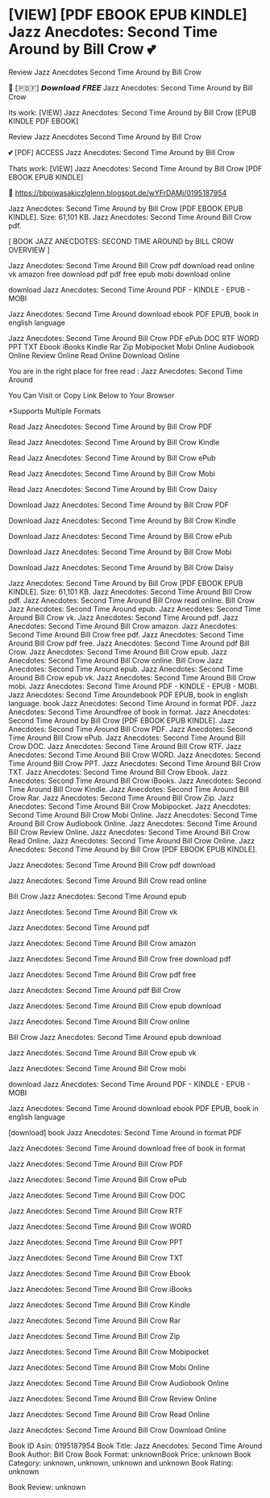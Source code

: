 # [VIEW] [PDF EBOOK EPUB KINDLE] Jazz Anecdotes: Second Time Around by  Bill Crow 💕
Review Jazz Anecdotes Second Time Around by Bill Crow

📮 [​🇵​​🇩​​🇫​] 𝘿𝙤𝙬𝙣𝙡𝙤𝙖𝙙 𝑭𝑹𝑬𝑬 Jazz Anecdotes: Second Time Around by Bill Crow

Its work: [VIEW] Jazz Anecdotes: Second Time Around by Bill Crow [EPUB KINDLE PDF EBOOK]


Review Jazz Anecdotes Second Time Around by Bill Crow

💕 [PDF] ACCESS Jazz Anecdotes: Second Time Around by Bill Crow

Thats work: [VIEW] Jazz Anecdotes: Second Time Around by Bill Crow [PDF EBOOK EPUB KINDLE]



🎯 https://bbpiwasakiczlglenn.blogspot.de/wYFrDAMj/0195187954



Jazz Anecdotes: Second Time Around by Bill Crow [PDF EBOOK EPUB KINDLE]. Size: 61,101 KB. Jazz Anecdotes: Second Time Around Bill Crow pdf.

[ BOOK JAZZ ANECDOTES: SECOND TIME AROUND by BILL CROW OVERVIEW ]

Jazz Anecdotes: Second Time Around Bill Crow pdf download read online vk amazon free download pdf pdf free epub mobi download online

download Jazz Anecdotes: Second Time Around PDF - KINDLE - EPUB - MOBI

Jazz Anecdotes: Second Time Around download ebook PDF EPUB, book in english language

Jazz Anecdotes: Second Time Around Bill Crow PDF ePub DOC RTF WORD PPT TXT Ebook iBooks Kindle Rar Zip Mobipocket Mobi Online Audiobook Online Review Online Read Online Download Online

You are in the right place for free read : Jazz Anecdotes: Second Time Around

You Can Visit or Copy Link Below to Your Browser

*Supports Multiple Formats

Read Jazz Anecdotes: Second Time Around by Bill Crow PDF

Read Jazz Anecdotes: Second Time Around by Bill Crow Kindle

Read Jazz Anecdotes: Second Time Around by Bill Crow ePub

Read Jazz Anecdotes: Second Time Around by Bill Crow Mobi

Read Jazz Anecdotes: Second Time Around by Bill Crow Daisy

Download Jazz Anecdotes: Second Time Around by Bill Crow PDF

Download Jazz Anecdotes: Second Time Around by Bill Crow Kindle

Download Jazz Anecdotes: Second Time Around by Bill Crow ePub

Download Jazz Anecdotes: Second Time Around by Bill Crow Mobi

Download Jazz Anecdotes: Second Time Around by Bill Crow Daisy

Jazz Anecdotes: Second Time Around by Bill Crow [PDF EBOOK EPUB KINDLE]. Size: 61,101 KB. Jazz Anecdotes: Second Time Around Bill Crow pdf. Jazz Anecdotes: Second Time Around Bill Crow read online. Bill Crow Jazz Anecdotes: Second Time Around epub. Jazz Anecdotes: Second Time Around Bill Crow vk. Jazz Anecdotes: Second Time Around pdf. Jazz Anecdotes: Second Time Around Bill Crow amazon. Jazz Anecdotes: Second Time Around Bill Crow free pdf. Jazz Anecdotes: Second Time Around Bill Crow pdf free. Jazz Anecdotes: Second Time Around pdf Bill Crow. Jazz Anecdotes: Second Time Around Bill Crow epub. Jazz Anecdotes: Second Time Around Bill Crow online. Bill Crow Jazz Anecdotes: Second Time Around epub. Jazz Anecdotes: Second Time Around Bill Crow epub vk. Jazz Anecdotes: Second Time Around Bill Crow mobi. Jazz Anecdotes: Second Time Around PDF - KINDLE - EPUB - MOBI. Jazz Anecdotes: Second Time Aroundebook PDF EPUB, book in english language. book Jazz Anecdotes: Second Time Around in format PDF. Jazz Anecdotes: Second Time Aroundfree of book in format. Jazz Anecdotes: Second Time Around by Bill Crow [PDF EBOOK EPUB KINDLE]. Jazz Anecdotes: Second Time Around Bill Crow PDF. Jazz Anecdotes: Second Time Around Bill Crow ePub. Jazz Anecdotes: Second Time Around Bill Crow DOC. Jazz Anecdotes: Second Time Around Bill Crow RTF. Jazz Anecdotes: Second Time Around Bill Crow WORD. Jazz Anecdotes: Second Time Around Bill Crow PPT. Jazz Anecdotes: Second Time Around Bill Crow TXT. Jazz Anecdotes: Second Time Around Bill Crow Ebook. Jazz Anecdotes: Second Time Around Bill Crow iBooks. Jazz Anecdotes: Second Time Around Bill Crow Kindle. Jazz Anecdotes: Second Time Around Bill Crow Rar. Jazz Anecdotes: Second Time Around Bill Crow Zip. Jazz Anecdotes: Second Time Around Bill Crow Mobipocket. Jazz Anecdotes: Second Time Around Bill Crow Mobi Online. Jazz Anecdotes: Second Time Around Bill Crow Audiobook Online. Jazz Anecdotes: Second Time Around Bill Crow Review Online. Jazz Anecdotes: Second Time Around Bill Crow Read Online. Jazz Anecdotes: Second Time Around Bill Crow Online. Jazz Anecdotes: Second Time Around by Bill Crow [PDF EBOOK EPUB KINDLE].

Jazz Anecdotes: Second Time Around Bill Crow pdf download

Jazz Anecdotes: Second Time Around Bill Crow read online

Bill Crow Jazz Anecdotes: Second Time Around epub

Jazz Anecdotes: Second Time Around Bill Crow vk

Jazz Anecdotes: Second Time Around pdf

Jazz Anecdotes: Second Time Around Bill Crow amazon

Jazz Anecdotes: Second Time Around Bill Crow free download pdf

Jazz Anecdotes: Second Time Around Bill Crow pdf free

Jazz Anecdotes: Second Time Around pdf Bill Crow

Jazz Anecdotes: Second Time Around Bill Crow epub download

Jazz Anecdotes: Second Time Around Bill Crow online

Bill Crow Jazz Anecdotes: Second Time Around epub download

Jazz Anecdotes: Second Time Around Bill Crow epub vk

Jazz Anecdotes: Second Time Around Bill Crow mobi

download Jazz Anecdotes: Second Time Around PDF - KINDLE - EPUB - MOBI

Jazz Anecdotes: Second Time Around download ebook PDF EPUB, book in english language

[download] book Jazz Anecdotes: Second Time Around in format PDF

Jazz Anecdotes: Second Time Around download free of book in format

Jazz Anecdotes: Second Time Around Bill Crow PDF

Jazz Anecdotes: Second Time Around Bill Crow ePub

Jazz Anecdotes: Second Time Around Bill Crow DOC

Jazz Anecdotes: Second Time Around Bill Crow RTF

Jazz Anecdotes: Second Time Around Bill Crow WORD

Jazz Anecdotes: Second Time Around Bill Crow PPT

Jazz Anecdotes: Second Time Around Bill Crow TXT

Jazz Anecdotes: Second Time Around Bill Crow Ebook

Jazz Anecdotes: Second Time Around Bill Crow iBooks

Jazz Anecdotes: Second Time Around Bill Crow Kindle

Jazz Anecdotes: Second Time Around Bill Crow Rar

Jazz Anecdotes: Second Time Around Bill Crow Zip

Jazz Anecdotes: Second Time Around Bill Crow Mobipocket

Jazz Anecdotes: Second Time Around Bill Crow Mobi Online

Jazz Anecdotes: Second Time Around Bill Crow Audiobook Online

Jazz Anecdotes: Second Time Around Bill Crow Review Online

Jazz Anecdotes: Second Time Around Bill Crow Read Online

Jazz Anecdotes: Second Time Around Bill Crow Download Online

Book ID Asin: 0195187954
Book Title: Jazz Anecdotes: Second Time Around
Book Author: Bill Crow
Book Format: unknownBook Price: unknown
Book Category: unknown, unknown, unknown and unknown
Book Rating: unknown

Book Review: unknown
